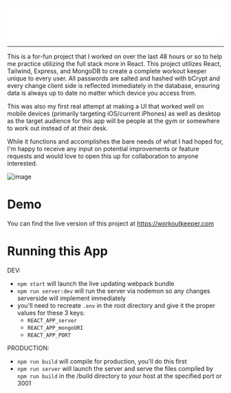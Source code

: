 <p align='center'>
  <img src='/src/assets/workoutKeeperSmall.png' />
</p>
<hr/>

This is a for-fun project that I worked on over the last 48 hours or so to help me practice utilizing the full stack more in React. This project utilizes React, Tailwind, Express, and MongoDB to create a complete workout keeper unique to every user. All passwords are salted and hashed with bCrypt and every change client side is reflected immediately in the database, ensuring data is always up to date no matter which device you access from.

This was also my first real attempt at making a UI that worked well on mobile devices (primarily targeting iOS/current iPhones) as well as desktop as the target audience for this app will be people at the gym or somewhere to work out instead of at their desk.

While it functions and accomplishes the bare needs of what I had hoped for, I'm happy to receive any input on potential improvements or feature requests and would love to open this up for collaboration to anyone interested.

![image](https://user-images.githubusercontent.com/91905768/150658751-ef8b17ae-08e7-4835-a46c-c55f5b672767.png)

# Demo
You can find the live version of this project at <a target='_blank'>https://workoutkeeper.com</a>


# Running this App

DEV:
- `npm start` will launch the live updating webpack bundle
- `npm run server:dev` will run the server via nodemon so any changes serverside will implement immediately
- you'll need to recreate `.env` in the root directory and give it the proper values for these 3 keys:
  - `REACT_APP_server`
  - `REACT_APP_mongoURI`
  - `REACT_APP_PORT`

PRODUCTION:
- `npm run build` will compile for production, you'll do this first
- `npm run server` will launch the server and serve the files compiled by `npm run build` in the /build directory to your host at the specified port or 3001
